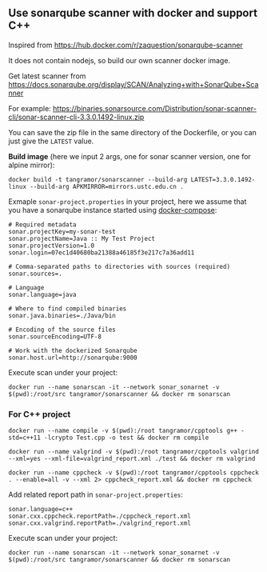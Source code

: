 ## Use sonarqube scanner with docker and support C++

Inspired from https://hub.docker.com/r/zaquestion/sonarqube-scanner

It does not contain nodejs, so build our own scanner docker image.

Get latest scanner from https://docs.sonarqube.org/display/SCAN/Analyzing+with+SonarQube+Scanner

For example: https://binaries.sonarsource.com/Distribution/sonar-scanner-cli/sonar-scanner-cli-3.3.0.1492-linux.zip

You can save the zip file in the same directory of the Dockerfile, or you can just give the `LATEST` value.


**Build image** (here we input 2 args, one for sonar scanner version, one for alpine mirror):
```
docker build -t tangramor/sonarscanner --build-arg LATEST=3.3.0.1492-linux --build-arg APKMIRROR=mirrors.ustc.edu.cn .
```

Exmaple `sonar-project.properties` in your project, here we assume that you have a sonarqube instance started using [docker-compose](https://github.com/SonarSource/docker-sonarqube/blob/master/recipes/docker-compose-postgres-example.yml):
```
# Required metadata
sonar.projectKey=my-sonar-test
sonar.projectName=Java :: My Test Project
sonar.projectVersion=1.0
sonar.login=07ec1d40680ba21388a46185f3e217c7a36add11

# Comma-separated paths to directories with sources (required)
sonar.sources=.

# Language
sonar.language=java

# Where to find compiled binaries
sonar.java.binaries=./Java/bin

# Encoding of the source files
sonar.sourceEncoding=UTF-8

# Work with the dockerized Sonarqube
sonar.host.url=http://sonarqube:9000

```

Execute scan under your project:
```
docker run --name sonarscan -it --network sonar_sonarnet -v $(pwd):/root/src tangramor/sonarscanner && docker rm sonarscan
```


### For C++ project

```
docker run --name compile -v $(pwd):/root tangramor/cpptools g++ -std=c++11 -lcrypto Test.cpp -o test && docker rm compile

docker run --name valgrind -v $(pwd):/root tangramor/cpptools valgrind --xml=yes --xml-file=valgrind_report.xml ./test && docker rm valgrind

docker run --name cppcheck -v $(pwd):/root tangramor/cpptools cppcheck . --enable=all -v --xml 2> cppcheck_report.xml && docker rm cppcheck
```

Add related report path in `sonar-project.properties`:

```
sonar.language=c++
sonar.cxx.cppcheck.reportPath=./cppcheck_report.xml
sonar.cxx.valgrind.reportPath=./valgrind_report.xml
```


Execute scan under your project:
```
docker run --name sonarscan -it --network sonar_sonarnet -v $(pwd):/root/src tangramor/sonarscanner && docker rm sonarscan
```


